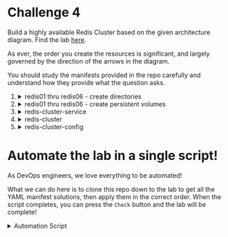 # Challenge 4

Build a highly available Redis Cluster based on the given architecture diagram. Find the lab [here](https://kodekloud.com/topic/kubernetes-challenge-4/).

As ever, the order you create the resources is significant, and largely governed by the direction of the arrows in the diagram.

You should study the manifests provided in the repo carefully and understand how they provide what the question asks.


1.  <details>
    <summary>redis01 thru redis06 - create directories</summary>

    </br>Using a shell for loop, we can create all of these at once.

    1.  <details>
        <summary>Determine the name of the worker node</summary>

        ```bash
        kubectl get nodes
        ```

        </details>

    1.  <details>
        <summary>ssh to the worker node</summary>

        ```bash
        ssh node01
        ```
        </details>

    1.  <details>
        <summary>Create the required directories</summary>

        ```bash
        for i in $(seq 1 6) ; do mkdir "/redis0$i" ; done
        ```

        Verify

        ```bash
        ls -ld /redis*
        ```

        Now exit ther worker node with `CTRL-D` or `exit`

        </details>
    </details>

1.  <details>
    <summary>redis01 thru redis06 - create persistent volumes</summary>

    You could create a manifest for each persistent volume individually, but that's repetetive and time consuming, so let's instead use the power of Linux for loops, [heredocs](https://linuxize.com/post/bash-heredoc/) and variable substitution!

    The manifest will be generated once for each value 1 thru 6 and each one piped into `kubectl` which will apply it.

    ```bash
    for i in $(seq 1 6)
    do
    cat <<EOF | kubectl apply -f -
    apiVersion: v1
    kind: PersistentVolume
    metadata:
      name: redis0$i
    spec:
      capacity:
        storage: 1Gi
      volumeMode: Filesystem
      accessModes:
        - ReadWriteOnce
      hostPath:
        path: /redis0$i
    EOF
    done
    ```

    Or, you could apply the [manifest](./pv-cluster.yaml) provided which demonstrates the use of `list` when applying multiple resources, however it is a lot of repetition!

    </details>

1.  <details>
    <summary>redis-cluster-service</summary>

    </br>Because the redis cluster is a StatefulSet, it is necessay for a service to exist first, as the StatefulSet manifest refers to it by name.

    Apply the [manifest](./redis-cluster-service.yaml)

1.  <details>
    <summary>redis-cluster</summary>

    </br>Apply the [manifest](./redis-statefulset.yaml)

    </details>

1.  <details>
    <summary>redis-cluster-config</summary>

    </br>Now we boot the redis cluster. We have to execute a command at the first replica in the StatefulSet, i.e. `redis-cluster-0`. The command to run is provided in the question, however what it does is to get the IPs of all the cluster member pods using jsonpath and provides it as arguments to the cluster initialization tool.

    It will ask you if you want to proceeed. Type `yes`

    ```bash
    kubectl exec -it redis-cluster-0 -- redis-cli --cluster create --cluster-replicas 1 \
        $(kubectl get pods -l app=redis-cluster -o jsonpath='{range.items[*]}{.status.podIP}:6379 {end}')
    ```

    </detail>

# Automate the lab in a single script!

As DevOps engineers, we love everything to be automated!

What we can do here is to clone this repo down to the lab to get all the YAML manifest solutions, then apply them in the correct order. When the script completes, you can press the `Check` button and the lab will be complete!


<details>
<summary>Automation Script</summary>

Paste this entire script to the lab terminal, sit back and enjoy!

```bash
{
### Clone this repo to get the manifests
git clone --depth 1 https://github.com/kodekloudhub/kubernetes-challenges.git

### Create PV directories on node01
# See https://www.cyberciti.biz/faq/unix-linux-execute-command-using-ssh/
ssh node01 'for i in $(seq 1 6) ; do mkdir "/redis0$i" ; done'

### Create PVs
for i in $(seq 1 6)
do
cat <<EOF | kubectl apply -f -
apiVersion: v1
kind: PersistentVolume
metadata:
  name: redis0$i
spec:
  capacity:
    storage: 1Gi
  volumeMode: Filesystem
  accessModes:
    - ReadWriteOnce
  hostPath:
    path: /redis0$i
EOF
done

### Create service
kubectl apply -f kubernetes-challenges/challenge-4/redis-cluster-service.yaml

### Create redis-cluster
kubectl apply -f kubernetes-challenges/challenge-4/redis-statefulset.yaml

# It takes about a minute for all pods to be running
echo "Waiting 60s for all pods to start"
sleep 60

### Cluster config.
# Here we have to automatically answer the question, so we pipe "yes" into the command
echo "yes" | kubectl exec -it redis-cluster-0 -- redis-cli --cluster create --cluster-replicas 1 \
    $(kubectl get pods -l app=redis-cluster -o jsonpath='{range.items[*]}{.status.podIP}:6379 {end}')

echo -e "\nAutomation complete. Press the Check button.\n"
}
```
</details>
